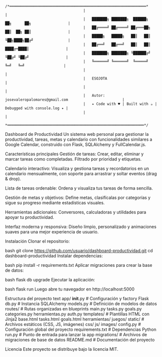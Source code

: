                                         /*═══════════════════════════════════════════════════════════════*
                                        |                                                                |
                                        |   ███████╗ ███████╗  ██████╗      ██╗      ██╗                 |
                                        |   ██╔════╝ ██╔════╝ ██╔═══██╗     ██║  ██╗ ██║                 |
                                        |   █████╗   █████╗   ██║   ██║     ╚██╗████╗██╔╝                |
                                        |   ██╔══╝   ██╔══╝   ██║   ██║      ████╔═████║                 |
                                        |   ███████╗ ███████╗ ╚██████╔╝      ╚██╔╝ ╚██╔╝                 |
                                        |   ╚══════╝ ╚══════╝  ╚═════╝        ╚═╝   ╚═╝                  |
                                        |                                                                |
                                        |   ESOJOTA                                                      |
                                        |                                                                |
                                        |   Autor: josevaleropalomares@gmail.com                         |
                                        |   ✦ Code with ♥ | Built with ☕ | Debugged with console.log ✦ |
                                        |                                                                |
                                        *═══════════════════════════════════════════════════════════════*/


Dashboard de Productividad
Un sistema web personal para gestionar la productividad, tareas, metas y calendario con funcionalidades similares a Google Calendar, construido con Flask, SQLAlchemy y FullCalendar.js.

Características principales
Gestión de tareas: Crear, editar, eliminar y marcar tareas como completadas. Filtrado por prioridad y etiquetas.

Calendario interactivo: Visualiza y gestiona tareas y recordatorios en un calendario mensualmente, con soporte para arrastrar y soltar eventos (drag & drop).

Lista de tareas ordenable: Ordena y visualiza tus tareas de forma sencilla.

Gestión de metas y objetivos: Define metas, clasifícalas por categorías y sigue su progreso mediante estadísticas visuales.

Herramientas adicionales: Conversores, calculadoras y utilidades para apoyar tu productividad.

Interfaz moderna y responsiva: Diseño limpio, personalizado y animaciones suaves para una mejor experiencia de usuario.

Instalación
Clonar el repositorio:

bash
git clone https://github.com/usuario/dashboard-productividad.git
cd dashboard-productividad
Instalar dependencias:

bash
pip install -r requirements.txt
Aplicar migraciones para crear la base de datos:

bash
flask db upgrade
Ejecutar la aplicación:

bash
flask run
Luego abre tu navegador en http://localhost:5000

Estructura del proyecto
text
app/
  __init__.py             # Configuración y factory Flask
  db.py                   # Instancia SQLAlchemy
  models.py               # Definición de modelos de datos
  routes/                 # Rutas organizadas en blueprints
    main.py
    tasks.py
    goals.py
    categories.py
    herramientas.py
    auth.py
  templates/              # Plantillas HTML con Jinja2
    base.html
    tasks.html
    goals.html
    herramientas/
    juegos/
  static/                 # Archivos estáticos (CSS, JS, imágenes)
    css/
    js/
    images/
config.py                 # Configuración global del proyecto
requirements.txt          # Dependencias Python
run.py                    # Punto de entrada para lanzar la app
migrations/               # Archivos de migraciones de base de datos
README.md                 # Documentación del proyecto


Licencia
Este proyecto se distribuye bajo la licencia MIT.
